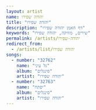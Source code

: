 ```yaml
---
layout: artist
name: יהודה שפירו
title: "יהודה שפירו"
description: "דף האמן יהודה שפירו"
keywords: "שירים, מוזיקה, יהודה שפירו"
permalink: /artists/יהודה-שפירו
redirect_from:
  - /artists/list/יהודה שפירו
songs:
  - number: "32762"
    name: "גל עיני"
    album: "סינגלים"
    artist: "יהודה שפירו"
  - number: "32763"
    name: "יפתח"
    album: "סינגלים"
    artist: "יהודה שפירו"
---
```

